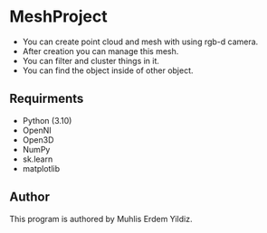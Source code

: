 # MeshProject
- You can create point cloud and mesh with using rgb-d camera. 
- After creation you can manage this mesh. 
- You can filter and cluster things in it. 
- You can find the object inside of other object.
## Requirments

- Python (3.10)
- OpenNI
- Open3D
- NumPy
- sk.learn
- matplotlib

## Author

This program is authored by Muhlis Erdem Yildiz.


